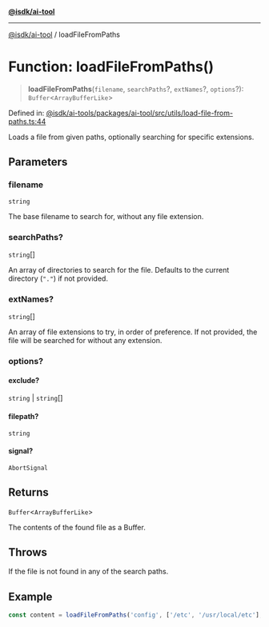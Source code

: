 [**@isdk/ai-tool**](../README.md)

***

[@isdk/ai-tool](../globals.md) / loadFileFromPaths

# Function: loadFileFromPaths()

> **loadFileFromPaths**(`filename`, `searchPaths`?, `extNames`?, `options`?): `Buffer`\<`ArrayBufferLike`\>

Defined in: [@isdk/ai-tools/packages/ai-tool/src/utils/load-file-from-paths.ts:44](https://github.com/isdk/ai-tool.js/blob/209a87173b5eabb2f81db6ea9a6784f34c24e271/src/utils/load-file-from-paths.ts#L44)

Loads a file from given paths, optionally searching for specific extensions.

## Parameters

### filename

`string`

The base filename to search for, without any file extension.

### searchPaths?

`string`[]

An array of directories to search for the file. Defaults to the current directory (`"."`) if not provided.

### extNames?

`string`[]

An array of file extensions to try, in order of preference. If not provided, the file will be searched for
                  without any extension.

### options?

#### exclude?

`string` \| `string`[]

#### filepath?

`string`

#### signal?

`AbortSignal`

## Returns

`Buffer`\<`ArrayBufferLike`\>

The contents of the found file as a Buffer.

## Throws

If the file is not found in any of the search paths.

## Example

```typescript
const content = loadFileFromPaths('config', ['/etc', '/usr/local/etc'], ['.json', '.yaml']);
```
